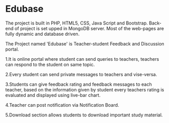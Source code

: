 # Edubase

The project is built in PHP, HTML5, CSS, Java Script and Bootstrap. Back-end of project is set upped in MongoDB server.
Most of the web-pages are fully dynamic and database driven.

The Project named 'Edubase' is Teacher-student Feedback and Discussion portal. 

1.It is online portal where student can send queries to teachers, teachers can respond to the student on same topic.

2.Every student can send private messages to teachers and vise-versa.

3.Students can give feedback rating and feedback messages to each teacher, based on the information given by student every teachers 
rating is evaluated and displayed using live-bar chart.

4.Teacher can post notification via Notification Board.

5.Download section allows students to download important study material.
